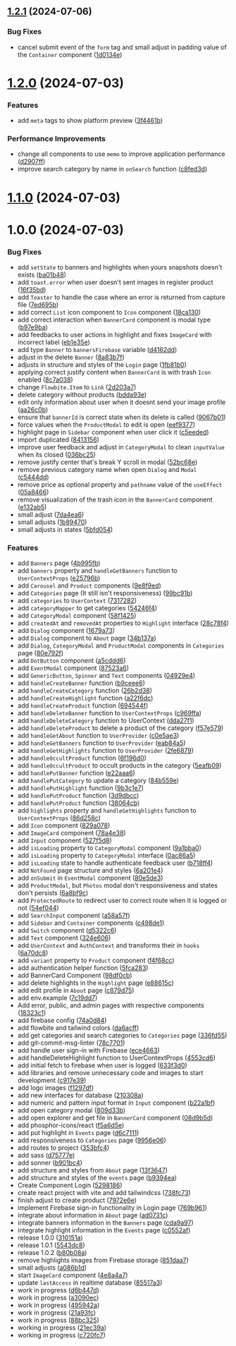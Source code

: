 ## [1.2.1](https://github.com/ArtelierMaisa/artelier-maisa-admin/compare/v1.2.0...v1.2.1) (2024-07-06)


### Bug Fixes

* cancel submit event of the `form` tag and small adjust in padding value of the `Container` component ([1d0134e](https://github.com/ArtelierMaisa/artelier-maisa-admin/commit/1d0134ebe5e4bbc0c3c898be8592cdefdb59e655))

# [1.2.0](https://github.com/ArtelierMaisa/artelier-maisa-admin/compare/v1.1.0...v1.2.0) (2024-07-03)

### Features

- add `meta` tags to show platform preview ([3f4461b](https://github.com/ArtelierMaisa/artelier-maisa-admin/commit/3f4461b4ee12605ae15d8fc8bc915937f71762b4))

### Performance Improvements

- change all components to use `memo` to improve application performance ([d2907ff](https://github.com/ArtelierMaisa/artelier-maisa-admin/commit/d2907ff0d012c820dc303d49375f00de83426d17))
- improve search category by name in `onSearch` function ([c8fed3d](https://github.com/ArtelierMaisa/artelier-maisa-admin/commit/c8fed3d936c50111f4bd2051d4a1ecdefbcfd974))

# [1.1.0](https://github.com/ArtelierMaisa/artelier-maisa-admin/compare/v1.0.0...v1.1.0) (2024-07-03)

# 1.0.0 (2024-07-03)

### Bug Fixes

- add `setState` to banners and highlights when yours snapshots doesn't exists ([ba01b48](https://github.com/ArtelierMaisa/artelier-maisa-admin/commit/ba01b4800e978a76b8d43f87fe63b0e1ce90897c))
- add `toast.error` when user doesn't sent images in register product ([16f35bd](https://github.com/ArtelierMaisa/artelier-maisa-admin/commit/16f35bd06027c95e8a723673455e19700fe869d0))
- add `Toaster` to handle the case where an error is returned from capture file ([7ed695b](https://github.com/ArtelierMaisa/artelier-maisa-admin/commit/7ed695b0198b649ca21ee6914c475ee1ccd81230))
- add correct `List` icon component to `Icon` component ([18ca130](https://github.com/ArtelierMaisa/artelier-maisa-admin/commit/18ca130c56062cc90e076ead66f3983ee6673033))
- add correct interaction when `BannerCard` component is modal type ([b97e9ba](https://github.com/ArtelierMaisa/artelier-maisa-admin/commit/b97e9ba19990c67f2a6e668e1407b9ca7fa30183))
- add feedbacks to user actions in highlight and fixes `ImageCard` with incorrect label ([eb1e35e](https://github.com/ArtelierMaisa/artelier-maisa-admin/commit/eb1e35e5e1a2601a22e6981e5adb82124e61ae44))
- add type `Banner` to `bannersFirebase` variable ([d4162dd](https://github.com/ArtelierMaisa/artelier-maisa-admin/commit/d4162dd6a8ce294a6d1e80d44a447f61bb78c66d))
- adjust in the delete `Banner` ([8a83b7f](https://github.com/ArtelierMaisa/artelier-maisa-admin/commit/8a83b7f0e74b4112d0ecd15148b5e2f2cc6c8ecf))
- adjusts in structure and styles of the `Login` page ([1fb81b0](https://github.com/ArtelierMaisa/artelier-maisa-admin/commit/1fb81b08bd97e4505485a45f26255189db81088c))
- applying correct justify content when `BannerCard` is with trash `Icon` enabled ([8c7a038](https://github.com/ArtelierMaisa/artelier-maisa-admin/commit/8c7a038ff80fe4ee13a9b3aed760717dcd0111a2))
- change `Flowbite.Item` to `Link` ([2d203a7](https://github.com/ArtelierMaisa/artelier-maisa-admin/commit/2d203a72ccf22202ea1fe78953f8c5f1204ad0e1))
- delete category without products ([bdda93e](https://github.com/ArtelierMaisa/artelier-maisa-admin/commit/bdda93ea93236ed3622c6f9bf6bfca905e17d27d))
- edit only information about user when it doesnt send your image profile ([aa26c0b](https://github.com/ArtelierMaisa/artelier-maisa-admin/commit/aa26c0b00d4eafce4372fd8277807fdba8c4ce2a))
- ensure that `bannerId` is correct state when its delete is called ([9067b01](https://github.com/ArtelierMaisa/artelier-maisa-admin/commit/9067b01892062e1d9ea1dd68d46680c65d40c9a9))
- force values when the `ProductModal` to edit is open ([eef9377](https://github.com/ArtelierMaisa/artelier-maisa-admin/commit/eef9377323df8232c168243bac6ba94d737dec19))
- highlight page in `Sidebar` component when user click it ([c5eeded](https://github.com/ArtelierMaisa/artelier-maisa-admin/commit/c5eeded7ed0a0bd60f9753cb313ee82c90fa6b2e))
- import duplicated ([8413156](https://github.com/ArtelierMaisa/artelier-maisa-admin/commit/841315619b630649bacba0a6704bdf904a7c217f))
- improve user feedback and adjust in `CategoryModal` to clean `inputValue` when its closed ([036bc25](https://github.com/ArtelierMaisa/artelier-maisa-admin/commit/036bc25bf16d40906ca5fe8f3496c20ee794ce8b))
- remove justify center that's break Y scroll in modal ([52bc68e](https://github.com/ArtelierMaisa/artelier-maisa-admin/commit/52bc68ec7e003b820c07965037c4af66968b2393))
- remove previous category name when open `Dialog` and `Modal` ([c5444dd](https://github.com/ArtelierMaisa/artelier-maisa-admin/commit/c5444ddc8e4d0641e7d16f0874264810f0f95c28))
- remove price as optional property and `pathname` value of the `useEffect` ([05a8466](https://github.com/ArtelierMaisa/artelier-maisa-admin/commit/05a84660e6bbfcce96cc73fe2febec5a029ecf08))
- remove visualization of the trash icon in the `BannerCard` component ([e132ab5](https://github.com/ArtelierMaisa/artelier-maisa-admin/commit/e132ab578acd62eec9653c21afe893b7dfc32d8c))
- small adjust ([7da4ea6](https://github.com/ArtelierMaisa/artelier-maisa-admin/commit/7da4ea61a0955f032537e22ff46d77d77556d43c))
- small adjusts ([1b89470](https://github.com/ArtelierMaisa/artelier-maisa-admin/commit/1b894702e64eb65912268278eed3bd4f1631683a))
- small adjusts in states ([5bfd054](https://github.com/ArtelierMaisa/artelier-maisa-admin/commit/5bfd054cfa815ad7f4dd251a39b2ece872091e37))

### Features

- add `Banners` page ([4b995fb](https://github.com/ArtelierMaisa/artelier-maisa-admin/commit/4b995fbb0b57f1a9bcdecc7202a9b4f11cb123ce))
- add `banners` property and `handleGetBanners` function to `UserContextProps` ([e25796b](https://github.com/ArtelierMaisa/artelier-maisa-admin/commit/e25796b152a72769c20fd3051dd2e2323f85b2bc))
- add `Carousel` and `Product` components ([9e8f9ed](https://github.com/ArtelierMaisa/artelier-maisa-admin/commit/9e8f9ed060fdbf0b5bfd94b780581440a78c3b09))
- add `Categories` page (It still isn't responsiveness) ([99bc91b](https://github.com/ArtelierMaisa/artelier-maisa-admin/commit/99bc91b790cc6fa2acdbee97f750325c8f5c1b60))
- add `categories` to `UserContext` ([7317282](https://github.com/ArtelierMaisa/artelier-maisa-admin/commit/731728251dfb7a155921d3394b63d89ef3468172))
- add `categoryMapper` to get categories ([54246f4](https://github.com/ArtelierMaisa/artelier-maisa-admin/commit/54246f4baeb253fbc23c34407e8292ac728c34a2))
- add `CategoryModal` component ([58f1425](https://github.com/ArtelierMaisa/artelier-maisa-admin/commit/58f142533d77823a10d304685997375574355dde))
- add `createdAt` and `removedAt` properties to `Highlight` interface ([28c78f4](https://github.com/ArtelierMaisa/artelier-maisa-admin/commit/28c78f4d1d6bbed82a056c95fdd4f798f92f4866))
- add `Dialog` component ([1679a73](https://github.com/ArtelierMaisa/artelier-maisa-admin/commit/1679a733f23175333199d78562a767e2bf826519))
- add `Dialog` component to `About` page ([34b137a](https://github.com/ArtelierMaisa/artelier-maisa-admin/commit/34b137a5f7b1245b9feb68cb90b0fc7ca96d8bb0))
- add `Dialog`, `CategoryModal` and `ProductModal` components in `Categories` page ([80e792f](https://github.com/ArtelierMaisa/artelier-maisa-admin/commit/80e792fbb8e0effbe9eba8aefde66dfe8e429d57))
- add `DotButton` component ([a5cddd6](https://github.com/ArtelierMaisa/artelier-maisa-admin/commit/a5cddd6697cf866c6d5a74bc1bc3b674045c65b1))
- add `EventModal` component ([87523a6](https://github.com/ArtelierMaisa/artelier-maisa-admin/commit/87523a62a7167a6055c41420561c86def3e9c4c8))
- add `GenericButton`, `Spinner` and `Text` components ([04929e4](https://github.com/ArtelierMaisa/artelier-maisa-admin/commit/04929e48121ea5fa7c49adc87a1d5e05718b763b))
- add `handleCreateBanner` function ([b9ceee6](https://github.com/ArtelierMaisa/artelier-maisa-admin/commit/b9ceee639d699053a9d118694724508e60904c12))
- add `handleCreateCategory` function ([26b2d38](https://github.com/ArtelierMaisa/artelier-maisa-admin/commit/26b2d387467eefc1502ba4eede1e5ff0a11c1c6e))
- add `handleCreateHighlight` function ([a22f6dc](https://github.com/ArtelierMaisa/artelier-maisa-admin/commit/a22f6dc8983a2c634d704122cd62f7072444c075))
- add `handleCreateProduct` function ([694544f](https://github.com/ArtelierMaisa/artelier-maisa-admin/commit/694544fa093af7a7bf3d283e284ff75e351cddc5))
- add `handleDeleteBanner` function to `UserContextProps` ([c969ffa](https://github.com/ArtelierMaisa/artelier-maisa-admin/commit/c969ffa5566f47f1a3c4311ff4251fb40af4b990))
- add `handleDeleteCategory` function to UserContext ([dda27f1](https://github.com/ArtelierMaisa/artelier-maisa-admin/commit/dda27f10541c07cf776e8b28a0eb0539972952da))
- add `handleDeleteProduct` to delete a product of the category ([f57e579](https://github.com/ArtelierMaisa/artelier-maisa-admin/commit/f57e57947f07ed053451fb64140f1b3a8b9d65e5))
- add `handleGetAbout` function to `UserProvider` ([c0e5ae3](https://github.com/ArtelierMaisa/artelier-maisa-admin/commit/c0e5ae3e03e3cca658fa8467ab20f0e9c4664712))
- add `handleGetBanners` function to `UserProvider` ([eab84a5](https://github.com/ArtelierMaisa/artelier-maisa-admin/commit/eab84a5023e61e4cbcca340657268b88e657e980))
- add `handleGetHighlights` function to `UserProvider` ([2fe6879](https://github.com/ArtelierMaisa/artelier-maisa-admin/commit/2fe6879be65cb4ef0fc6cffb0d77f53cfc378c41))
- add `handleOccultProduct` function ([6f196d0](https://github.com/ArtelierMaisa/artelier-maisa-admin/commit/6f196d0f901912779e62776b89b152f5677bb427))
- add `handleOccultProduct` to occult products in the category ([5eafb09](https://github.com/ArtelierMaisa/artelier-maisa-admin/commit/5eafb0976f9cdb3e40b1466288d50f2959029480))
- add `handlePutBanner` function ([e22aaa6](https://github.com/ArtelierMaisa/artelier-maisa-admin/commit/e22aaa63cce72a1999dac59ebb8865416e495b4b))
- add `handlePutCategory` to update a category ([84b559e](https://github.com/ArtelierMaisa/artelier-maisa-admin/commit/84b559e70090ddceeb6b5de5b1f2b1c9bea55394))
- add `handlePutHighlight` function ([9b3c1e7](https://github.com/ArtelierMaisa/artelier-maisa-admin/commit/9b3c1e77752f9289bb91fd6347ec421870d41d39))
- add `handlePutProduct` function ([3d9dbcc](https://github.com/ArtelierMaisa/artelier-maisa-admin/commit/3d9dbccf5f8b9b5de0dab23c775b29f3a689adc2))
- add `handlePutProduct` function ([38064cb](https://github.com/ArtelierMaisa/artelier-maisa-admin/commit/38064cbd3d0d53de4e4c49da9139bf9c753582b0))
- add `highlights` property and `handleGetHighlights` function to `UserContextProps` ([86d258c](https://github.com/ArtelierMaisa/artelier-maisa-admin/commit/86d258cb36da059b2ab725aac95a7f19ff19eaa3))
- add `Icon` component ([829a078](https://github.com/ArtelierMaisa/artelier-maisa-admin/commit/829a0786b0c607e8ad9953582d40cfa46215aeff))
- add `ImageCard` component ([78a4e38](https://github.com/ArtelierMaisa/artelier-maisa-admin/commit/78a4e3852ecaaf51abfb4e44cfc1357e56764afa))
- add `Input` component ([527f5d8](https://github.com/ArtelierMaisa/artelier-maisa-admin/commit/527f5d85bcbafe0257050cb46741f0fbd6dee39e))
- add `isLoading` property to `CategoryModal` component ([9a1bba0](https://github.com/ArtelierMaisa/artelier-maisa-admin/commit/9a1bba09b66401e9816349db43049421912f13ca))
- add `isLoading` property to `CategoryModal` interface ([0ac86a5](https://github.com/ArtelierMaisa/artelier-maisa-admin/commit/0ac86a5554551b5bff09a0dd91dfa19c46cf0d3e))
- add `isLoading` state to handle authenticate feedback user ([b718ff4](https://github.com/ArtelierMaisa/artelier-maisa-admin/commit/b718ff4bd507ce52b7979e3f4af694771e66a769))
- add `NotFound` page structure and styles ([6a201e4](https://github.com/ArtelierMaisa/artelier-maisa-admin/commit/6a201e4fb1584083aa6d7b21d09df41c9b066758))
- add `onSubmit` in `EventModal` component ([80e5de3](https://github.com/ArtelierMaisa/artelier-maisa-admin/commit/80e5de3ba70667f619a3138deedb70ce72ce2800))
- add `ProductModal`, but `Photos` modal don't responsiveness and states don't persists ([6a8bf9c](https://github.com/ArtelierMaisa/artelier-maisa-admin/commit/6a8bf9cfa01fc32ecfe6e92dda788dd3f10be2af))
- add `ProtectedRoute` to redirect user to correct route when it is logged or not ([54ef044](https://github.com/ArtelierMaisa/artelier-maisa-admin/commit/54ef044b53ff813f5c756b0eca4ad529e35a3d7d))
- add `SearchInput` component ([a58a57f](https://github.com/ArtelierMaisa/artelier-maisa-admin/commit/a58a57f7e78a894763794cfd707bb8c9b876e19b))
- add `Sidebar` and `Container` components ([c498de1](https://github.com/ArtelierMaisa/artelier-maisa-admin/commit/c498de10e6e433dadaddda795d121869a796aeb2))
- add `Switch` component ([d5322c6](https://github.com/ArtelierMaisa/artelier-maisa-admin/commit/d5322c6b72974f74afd954fac437e038227738a0))
- add `Text` component ([324e606](https://github.com/ArtelierMaisa/artelier-maisa-admin/commit/324e6063399a102a9de7b171b1e008d44f7caf49))
- add `UserContext` and `AuthContext` and transforms their in `hooks` ([6a70dc8](https://github.com/ArtelierMaisa/artelier-maisa-admin/commit/6a70dc8b1eeaaec37bf941f8976138c40e2b15bf))
- add `variant` property to `Product` component ([f4f68cc](https://github.com/ArtelierMaisa/artelier-maisa-admin/commit/f4f68cc97f6a4dc460eb691e8c51aab69904fff6))
- add authentication helper function ([5fca283](https://github.com/ArtelierMaisa/artelier-maisa-admin/commit/5fca283a9791f5e4586a6d6dbff3f264b0be8a33))
- add BannerCard Component ([98df0cb](https://github.com/ArtelierMaisa/artelier-maisa-admin/commit/98df0cb23f9ab27688dd555f048084b703406d12))
- add delete highlights in the `Highlight` page ([e88615c](https://github.com/ArtelierMaisa/artelier-maisa-admin/commit/e88615cfe4cde6dbd7c84b1efb229c3e60ce76c6))
- add edit profile in `About` page ([c879d75](https://github.com/ArtelierMaisa/artelier-maisa-admin/commit/c879d75758fae92fe9b31c603577e9e63062fda5))
- add env.example ([7c19dd7](https://github.com/ArtelierMaisa/artelier-maisa-admin/commit/7c19dd70dca1c2dfa162b90d5f2d9e5c907fd816))
- Add error, public, and admin pages with respective components ([18323c1](https://github.com/ArtelierMaisa/artelier-maisa-admin/commit/18323c1e50bb24379c1e543f8f694828db6bbfb8))
- add firebase config ([74a0d84](https://github.com/ArtelierMaisa/artelier-maisa-admin/commit/74a0d84b3b01b33425981c12ef1e90683f8cfe3c))
- add flowbite and tailwind colors ([da6acff](https://github.com/ArtelierMaisa/artelier-maisa-admin/commit/da6acff3cd1ffd5d0e859eb30555f383a7a8935c))
- add get categories and search categories to `Categories` page ([336fd55](https://github.com/ArtelierMaisa/artelier-maisa-admin/commit/336fd557ea1a22c2d0469a1474f6fca3e1e3f85e))
- add git-commit-msg-linter ([78c7701](https://github.com/ArtelierMaisa/artelier-maisa-admin/commit/78c770128d0111f3f04e8eb01d70823132d6d9a3))
- add handle user sign-in with Firebase ([ece4663](https://github.com/ArtelierMaisa/artelier-maisa-admin/commit/ece466318428b37d2c85eac33c325b965ad64c7c))
- add handleDeleteHighlight function to UserContextProps ([4553cd6](https://github.com/ArtelierMaisa/artelier-maisa-admin/commit/4553cd6b6e8b4236c9b453d3c48bfd303503bb24))
- add initial fetch to firebase when user is logged ([633f3d0](https://github.com/ArtelierMaisa/artelier-maisa-admin/commit/633f3d02435c0e395692fd9e509d35c57d72bfb0))
- add libraries and remove unnecessary code and images to start development ([c917e39](https://github.com/ArtelierMaisa/artelier-maisa-admin/commit/c917e3903ca62585975971a53e1af657ea38da44))
- add logo images ([f1297df](https://github.com/ArtelierMaisa/artelier-maisa-admin/commit/f1297dfb56777bf60625e1be0be830085d5adfb3))
- add new interfaces for database ([210308a](https://github.com/ArtelierMaisa/artelier-maisa-admin/commit/210308a973dc0a16f62b9b0a8e0e0d7cc7597bc2))
- add numeric and pattern input format in `Input` component ([b22a1bf](https://github.com/ArtelierMaisa/artelier-maisa-admin/commit/b22a1bfd198659399291345adc33f91e5cce0e4f))
- add open category modal ([809d33b](https://github.com/ArtelierMaisa/artelier-maisa-admin/commit/809d33bc711101d6e374ed66f050c59083b5dc3e))
- add open explorer and get file in `BannerCard` component ([08d9b5d](https://github.com/ArtelierMaisa/artelier-maisa-admin/commit/08d9b5d1b409018f3c302ab05b05528a4224cf79))
- add phosphor-icons/react ([f5a6d5e](https://github.com/ArtelierMaisa/artelier-maisa-admin/commit/f5a6d5e7bc0a05d8ce732c018c76d62a120f3c3f))
- add put highlight in `Events` page ([d6c7111](https://github.com/ArtelierMaisa/artelier-maisa-admin/commit/d6c7111cadf044ace7b3829446ef3061be7d7a9d))
- add responsiveness to `Categories` page ([9956e06](https://github.com/ArtelierMaisa/artelier-maisa-admin/commit/9956e06ee56c110108b07fcd48f18fd2996af7c5))
- add routes to project ([353bfc4](https://github.com/ArtelierMaisa/artelier-maisa-admin/commit/353bfc43bd481a79345a96ae0b4746749f84a3bd))
- add sass ([d75777e](https://github.com/ArtelierMaisa/artelier-maisa-admin/commit/d75777e848e1c00746d8047b9580e425843dfbf3))
- add sonner ([b901bc4](https://github.com/ArtelierMaisa/artelier-maisa-admin/commit/b901bc407102e45b11069104907e39ab72c9076f))
- add structure and styles from `About` page ([13f3647](https://github.com/ArtelierMaisa/artelier-maisa-admin/commit/13f3647a572dfb60198c4f7104406174799d87a1))
- add structure and styles of the `events` page ([b9394ea](https://github.com/ArtelierMaisa/artelier-maisa-admin/commit/b9394eafb08734562304d54cb8f43e988282a787))
- Create Component Login ([5298186](https://github.com/ArtelierMaisa/artelier-maisa-admin/commit/52981869d8d93dad8dc00764f070fba557273d7f))
- create react project with vite and add tailwindcss ([738fc73](https://github.com/ArtelierMaisa/artelier-maisa-admin/commit/738fc7389b71ae729ab61c7e7e6d700afbe1fd67))
- finish adjust to create product ([7972e6e](https://github.com/ArtelierMaisa/artelier-maisa-admin/commit/7972e6e47e29b7a4fe4f9a2b524ee7d5af7e4339))
- implement Firebase sign-in functionality in Login page ([769b961](https://github.com/ArtelierMaisa/artelier-maisa-admin/commit/769b961d77bab5e24a489726b77013b4d9c27225))
- integrate about information in `About` page ([ad0731c](https://github.com/ArtelierMaisa/artelier-maisa-admin/commit/ad0731c95b3b078a23d48af0c27384e16bbac4e7))
- integrate banners information in the `Banners` page ([cda9a97](https://github.com/ArtelierMaisa/artelier-maisa-admin/commit/cda9a9727314ba71fe0d9cc6dbb2b5f9aa0dcd6e))
- integrate highlight information in the `Events` page ([c0552af](https://github.com/ArtelierMaisa/artelier-maisa-admin/commit/c0552af1b8959d6d1342285ecabf591ad01627b6))
- release 1.0.0 ([310151a](https://github.com/ArtelierMaisa/artelier-maisa-admin/commit/310151a0c512ea7dd7545bf04ee50f24ac97ae46))
- release 1.0.1 ([5543dc8](https://github.com/ArtelierMaisa/artelier-maisa-admin/commit/5543dc8cde44eae119c93f8cae8f4f205ac85dab))
- release 1.0.2 ([b80b08a](https://github.com/ArtelierMaisa/artelier-maisa-admin/commit/b80b08aca7862c2b4887c205cf8f6e75053da19b))
- remove highlights images from Firebase storage ([851daa7](https://github.com/ArtelierMaisa/artelier-maisa-admin/commit/851daa70d8c608118324120d5b74549252300ffb))
- small adjusts ([a086b1d](https://github.com/ArtelierMaisa/artelier-maisa-admin/commit/a086b1d695ac92d90ce1fddc4cbffbc8ec841786))
- start `ImageCard` component ([4e8a4a7](https://github.com/ArtelierMaisa/artelier-maisa-admin/commit/4e8a4a7e54441192aa7966eb6de7243b2d0b93a9))
- update `lastAccess` in realtime database ([85517a3](https://github.com/ArtelierMaisa/artelier-maisa-admin/commit/85517a3e5c143651af73519172bde7cf01bdc221))
- work in progress ([d6b447d](https://github.com/ArtelierMaisa/artelier-maisa-admin/commit/d6b447dc4e91a98a9aae890342c4b03b135e99dd))
- work in progress ([a3090ec](https://github.com/ArtelierMaisa/artelier-maisa-admin/commit/a3090ece590c289bc50119460fdc4aa5b9c03212))
- work in progress ([495942a](https://github.com/ArtelierMaisa/artelier-maisa-admin/commit/495942a5779b835daf47ffc3124d2b76b173282b))
- work in progress ([21a93fc](https://github.com/ArtelierMaisa/artelier-maisa-admin/commit/21a93fc0e5d18789499ab16d0af7734aa7c2bfc6))
- work in progress ([88bc325](https://github.com/ArtelierMaisa/artelier-maisa-admin/commit/88bc325f9d1357343a0000985ad35c6f21b5be65))
- working in progress ([21ec39a](https://github.com/ArtelierMaisa/artelier-maisa-admin/commit/21ec39a1f558de05af96150613f94bb46dddef93))
- working in progress ([c720fc7](https://github.com/ArtelierMaisa/artelier-maisa-admin/commit/c720fc7c6b60e4bbba5cad672de49067f15b9a7a))
